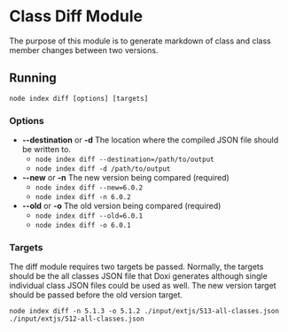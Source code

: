 Class Diff Module
===

The purpose of this module is to generate markdown of class and class member changes between two versions.

## Running

    node index diff [options] [targets]

### Options

 - **--destination** or **-d** The location where the compiled JSON file should be written to.
    - `node index diff --destination=/path/to/output`
    - `node index diff -d /path/to/output`
 - **--new** or **-n** The new version being compared (required)
    - `node index diff --new=6.0.2`
    - `node index diff -n 6.0.2`
 - **--old** or **-o** The old version being compared (required)
    - `node index diff --old=6.0.1`
    - `node index diff -o 6.0.1`

### Targets

The diff module requires two targets be passed. Normally, the targets should be the all classes JSON
file that Doxi generates although single individual class JSON files could be used as well. The new
version target should be passed before the old version target.

    node index diff -n 5.1.3 -o 5.1.2 ./input/extjs/513-all-classes.json ./input/extjs/512-all-classes.json
